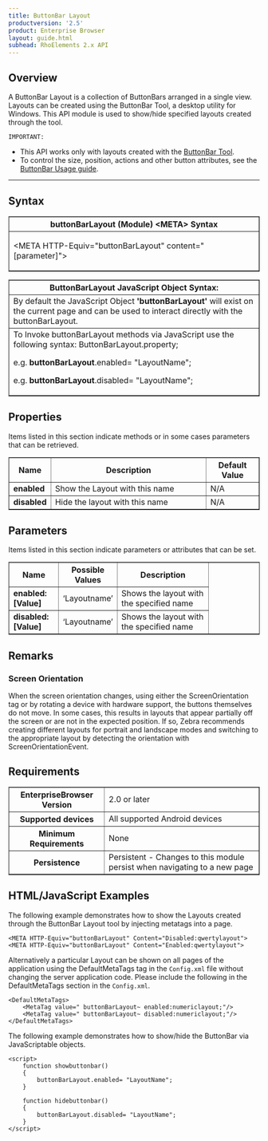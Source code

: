 ```yaml
---
title: ButtonBar Layout
productversion: '2.5'
product: Enterprise Browser
layout: guide.html
subhead: RhoElements 2.x API
---
```


## Overview

A ButtonBar Layout is a collection of ButtonBars arranged in a single view. Layouts can be created using the ButtonBar Tool, a desktop utility for Windows. This API module is used to show/hide specified layouts created through the tool.

`IMPORTANT:` 
* This API works only with layouts created with the [ButtonBar Tool](../../../../guide/buttonbar).
* To control the size, position, actions and other button attributes, see the [ButtonBar Usage guide](../../../../guide/customize).

<!-- 
In the tool after you create a project, if you go to the menu you will be able to add new layouts, specifying names for individual layouts. The layout name given here should be used while enabling or disabling the Layout using this new plug-in. In the below doc wherever ‘LayoutName’ is mentioned it means the name given for the Layout while creating in tool.
-->

-----

## Syntax

<table class="facelift" style="width:100%" border="1" padding="5px"> <tr><th class="tableHeading">buttonBarLayout (Module) &lt;META&gt; Syntax
</th></tr><tr><td class="clsSyntaxCells clsOddRow"><p>&lt;META HTTP-Equiv="buttonBarLayout" content="[parameter]"&gt;</p></td></tr></table>
<table class="facelift" style="width:100%" border="1" padding="5px"> <tr><th class="tableHeading">ButtonBarLayout JavaScript Object Syntax:</th></tr><tr><td class="clsSyntaxCells clsOddRow">
By default the JavaScript Object <b>'buttonBarLayout'</b> will exist on the current page and can be used to interact directly with the buttonBarLayout.
</td></tr><tr><td class="clsSyntaxCells clsEvenRow">
To Invoke buttonBarLayout methods via JavaScript use the following syntax: ButtonBarLayout.property;
<P />e.g. <b>buttonBarLayout</b>.enabled= "LayoutName";
<P />e.g. <b>buttonBarLayout</b>.disabled= "LayoutName";
</td></tr></table>


<h2> Properties </h2>

Items listed in this section indicate methods or in some cases parameters that can be retrieved.

<table class="facelift" style="width:100%" border="1" padding="5px"> <col width="10%" /><col width="68%" /><col width="22%" /><tr><th class="tableHeading">Name</th><th class="tableHeading">Description</th><th class="tableHeading">Default Value</th></tr><tr><td class="clsSyntaxCells clsOddRow"><b>enabled</b></td><td class="clsSyntaxCells clsOddRow">Show the Layout with this name</td><td class="clsSyntaxCells clsOddRow">N/A</td></tr><tr><td class="clsSyntaxCells clsOddRow"><b>disabled</b></td><td class="clsSyntaxCells clsOddRow">Hide the layout with this name</td><td class="clsSyntaxCells clsOddRow">N/A</td></tr></table>


<H2> Parameters</H2>

Items listed in this section indicate parameters or attributes that can be set.
<table class="facelift" style="width:100%" border="1" padding="5px"> <col width="20%" /><col width="20%" /><col width="38%" /><col width="22%" />
<tr><th class="tableHeading">Name</th>
<th class="tableHeading">Possible Values</th>
<th class="tableHeading">Description</th>
</tr>
<tr>
<td class="clsSyntaxCells clsOddRow"><b> 
enabled:[Value]</b></td>
<td class="clsSyntaxCells clsOddRow">‘Layoutname’</td>
<td class="clsSyntaxCells clsOddRow">Shows the layout with the specified name</td>
</tr>
<tr>
<td class="clsSyntaxCells clsOddRow"><b> 
disabled:[Value]</b></td>
<td class="clsSyntaxCells clsOddRow">‘Layoutname’</td>
<td class="clsSyntaxCells clsOddRow">Shows the layout with the specified name</td>
</tr>
</table>	


## Remarks

### Screen Orientation

When the screen orientation changes, using either the ScreenOrientation tag or by rotating a device with hardware support, the buttons themselves do not move. In some cases, this results in layouts that appear partially off the screen or are not in the expected position. If so, Zebra recommends creating different layouts for portrait and landscape modes and switching to the appropriate layout by detecting the orientation with ScreenOrientationEvent.

## Requirements

<table class="facelift" style="width:100%" border="1" padding="5px"> 
<tr>
<th class="tableHeading">EnterpriseBrowser Version</th>
<td class="clsSyntaxCell clsEvenRow">2.0 or later</td>
</tr>
<tr><th class="tableHeading">Supported devices</th>
<td class="clsSyntaxCell clsOddRow">All supported Android devices</td></tr>
<tr><th class="tableHeading">Minimum Requirements</th>
<td class="clsSyntaxCell clsOddRow">None</td></tr>
<tr><th class="tableHeading">Persistence</th>
<td class="clsSyntaxCell clsEvenRow">Persistent - Changes to this module persist when navigating to a new page</td>
</tr>
</table>


## HTML/JavaScript Examples

The following example demonstrates how to show the Layouts created through the ButtonBar Layout tool by injecting metatags into a page.

	<META HTTP-Equiv="buttonBarLayout" Content="Disabled:qwertylayout">
	<META HTTP-Equiv="buttonBarLayout" Content="Enabled:qwertylayout">
	
Alternatively a particular Layout can be shown on all pages of the application using the DefaultMetaTags tag in the `Config.xml` file without changing the server application code. Please include the following in the DefaultMetaTags section in the `Config.xml`.

	<DefaultMetaTags>
    	<MetaTag value=" buttonBarLayout~ enabled:numericlayout;"/>
    	<MetaTag value=" buttonBarLayout~ disabled:numericlayout;"/>
	</DefaultMetaTags>
	
The following example demonstrates how to show/hide the ButtonBar via JavaScriptable objects.

	<script>
    	function showbuttonbar()
    	{
        	buttonBarLayout.enabled= "LayoutName";
    	}
 
    	function hidebuttonbar()
    	{
        	buttonBarLayout.disabled= "LayoutName";
    	}
	</script>

